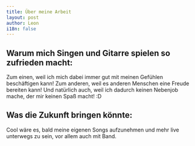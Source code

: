 ```yaml
---
title: Über meine Arbeit
layout: post
author: Leon
i18n: false
---
```


## Warum mich Singen und Gitarre spielen so zufrieden macht:
Zum einen, weil ich mich dabei immer gut mit meinen Gefühlen beschäftigen kann! 
Zum anderen, weil es anderen Menschen eine Freude bereiten kann!
Und natürlich auch, weil ich dadurch keinen Nebenjob mache, der mir keinen Spaß macht! :D

## Was die Zukunft bringen könnte:
Cool wäre es, bald meine eigenen Songs aufzunehmen und mehr live unterwegs zu sein, vor allem auch mit Band. 

